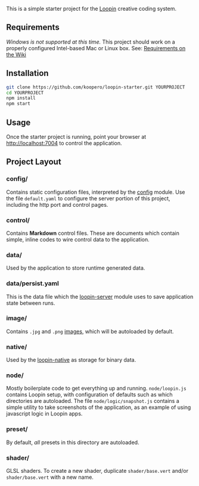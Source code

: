 This is a simple starter project for the [Loopin](https://github.com/koopero/loopin) creative coding system.

## Requirements

*Windows is not supported at this time.* This project should work on a properly configured Intel-based Mac or Linux box. See: [Requirements on the Wiki](https://loopin.tech/Requirements.html)

## Installation

``` sh
git clone https://github.com/koopero/loopin-starter.git YOURPROJECT
cd YOURPROJECT
npm install
npm start
```

## Usage

Once the starter project is running, point your browser at [http://localhost:7004](http://localhost:7004/) to control the application.

## Project Layout

### config/
Contains static configuration files, interpreted by the [config](https://www.npmjs.com/package/config) module. Use the file `default.yaml` to configure the server portion of this project, including the http port and control pages.

### control/
Contains **Markdown** control files. These are documents which contain simple, inline codes to wire control data to the application.

### data/
Used by the application to store runtime generated data.

### data/persist.yaml
This is the data file which the [loopin-server](https://github.com/koopero/loopin-server) module uses to save application state between runs. 

### image/
Contains `.jpg` and `.png` [images](https://loopin.tech/ofxLoopin-image.html), which will be autoloaded by default.

### native/
Used by the [loopin-native](https://github.com/koopero/loopin-native) as storage for binary data.

### node/
Mostly boilerplate code to get everything up and running. `node/loopin.js` contains Loopin setup, with configuration of defaults such as which directories are autoloaded. The file `node/logic/snapshot.js` contains a simple utility to take screenshots of the application, as an example of using javascript logic in Loopin apps.

### preset/
By default, *all* presets in this directory are autoloaded.

### shader/
GLSL shaders. To create a new shader, duplicate `shader/base.vert` and/or `shader/base.vert` with a new name.
